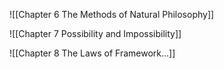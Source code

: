 ![[Chapter 6 The Methods of Natural Philosophy]]

![[Chapter 7 Possibility and Impossibility]]

![[Chapter 8 The Laws of Framework...]]
